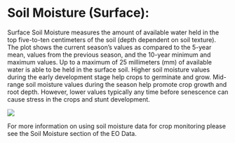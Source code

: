 # Soil Moisture (Surface):

Surface Soil Moisture measures the amount of available water held in the top five-to-ten 
centimeters of the soil (depth dependent on soil texture). The plot shows the current season’s 
values as compared to the 5-year mean, values from the previous season, and the 10-year minimum 
and maximum values. Up to a maximum of 25 millimeters (mm) of available water is able to be held 
in the surface soil. Higher soil moisture values during the early development stage help crops 
to germinate and grow. Mid-range soil moisture values during the season help promote crop growth 
and root depth. However, lower values typically any time before senescence can cause stress in 
the crops and stunt development.

![](images/agmet/soil_moisture.jpg)

For more information on using soil moisture data for crop monitoring please see the Soil Moisture 
section of the EO Data.